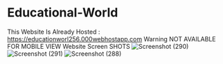 # Educational-World
This Website Is Already Hosted :
https://educationworl256.000webhostapp.com
Warning NOT AVAILABLE FOR MOBILE VIEW
Website Screen SHOTS
![Screenshot (290)](https://user-images.githubusercontent.com/84243917/131370879-aa4456c9-8304-4258-b07d-06ffebb2321a.png)
![Screenshot (291)](https://user-images.githubusercontent.com/84243917/131370885-aedff401-7365-4418-96f0-cda41cb8370a.png)
![Screenshot (288)](https://user-images.githubusercontent.com/84243917/131371140-86caacef-9cda-4ea0-b450-a2ab6397d269.png)
